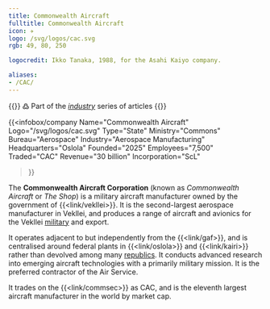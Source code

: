```yaml
---
title: Commonwealth Aircraft
fulltitle: Commonwealth Aircraft
icon: ✈️
logo: /svg/logos/cac.svg
rgb: 49, 80, 250

logocredit: Ikko Tanaka, 1988, for the Asahi Kaiyo company.

aliases:
- /CAC/
---
```

{{<note>}}
߷ Part of the *[industry](/industry/)* series of articles
{{</note>}}

{{<infobox/company
	 Name="Commonwealth Aircraft"
	 Logo="/svg/logos/cac.svg"
	 Type="State"
	 Ministry="Commons"
	 Bureau="Aerospace"
	 Industry="Aerospace Manufacturing"
	 Headquarters="Oslola"
	 Founded="2025"
	 Employees="7,500"
	 Traded="CAC"
	 Revenue="30 billion"
	 Incorporation="ScL"
 >}}

The <span class="fi fi-min-cac fis"></span>  **Commonwealth Aircraft Corporation** (known as *Commonwealth Aircraft* or *The Shop*) is a military aircraft manufacturer owned by the government of {{<link/vekllei>}}. It is the second-largest aerospace manufacturer in Vekllei, and produces a range of aircraft and avionics for the Vekllei [military](/military/) and export.

It operates adjacent to but independently from the {{<link/gaf>}}, and is centralised around federal plants in {{<link/oslola>}} and {{<link/kairi>}} rather than devolved among many [republics](/republics/). It conducts advanced research into emerging aircraft technologies with a primarily military mission. It is the preferred contractor of the Air Service.

It trades on the {{<link/commsec>}} as CAC, and is the eleventh largest aircraft manufacturer in the world by market cap.